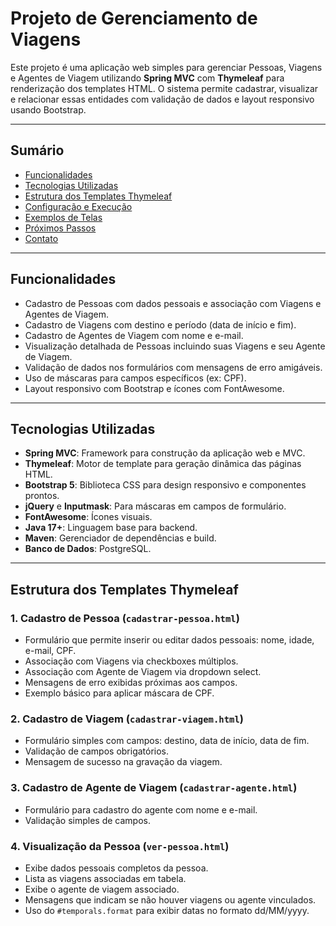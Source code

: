 # Projeto de Gerenciamento de Viagens

Este projeto é uma aplicação web simples para gerenciar Pessoas, Viagens e Agentes de Viagem utilizando **Spring MVC** com **Thymeleaf** para renderização dos templates HTML. O sistema permite cadastrar, visualizar e relacionar essas entidades com validação de dados e layout responsivo usando Bootstrap.

---

## Sumário

- [Funcionalidades](#funcionalidades)
- [Tecnologias Utilizadas](#tecnologias-utilizadas)
- [Estrutura dos Templates Thymeleaf](#estrutura-dos-templates-thymeleaf)
- [Configuração e Execução](#configuracao-e-execucao)
- [Exemplos de Telas](#exemplos-de-telas)
- [Próximos Passos](#proximos-passos)
- [Contato](#contato)

---

## Funcionalidades

- Cadastro de Pessoas com dados pessoais e associação com Viagens e Agentes de Viagem.
- Cadastro de Viagens com destino e período (data de início e fim).
- Cadastro de Agentes de Viagem com nome e e-mail.
- Visualização detalhada de Pessoas incluindo suas Viagens e seu Agente de Viagem.
- Validação de dados nos formulários com mensagens de erro amigáveis.
- Uso de máscaras para campos específicos (ex: CPF).
- Layout responsivo com Bootstrap e ícones com FontAwesome.

---

## Tecnologias Utilizadas

- **Spring MVC**: Framework para construção da aplicação web e MVC.
- **Thymeleaf**: Motor de template para geração dinâmica das páginas HTML.
- **Bootstrap 5**: Biblioteca CSS para design responsivo e componentes prontos.
- **jQuery** e **Inputmask**: Para máscaras em campos de formulário.
- **FontAwesome**: Ícones visuais.
- **Java 17+**: Linguagem base para backend.
- **Maven**: Gerenciador de dependências e build.
- **Banco de Dados**: PostgreSQL.

---

## Estrutura dos Templates Thymeleaf

### 1. Cadastro de Pessoa (`cadastrar-pessoa.html`)

- Formulário que permite inserir ou editar dados pessoais: nome, idade, e-mail, CPF.
- Associação com Viagens via checkboxes múltiplos.
- Associação com Agente de Viagem via dropdown select.
- Mensagens de erro exibidas próximas aos campos.
- Exemplo básico para aplicar máscara de CPF.

### 2. Cadastro de Viagem (`cadastrar-viagem.html`)

- Formulário simples com campos: destino, data de início, data de fim.
- Validação de campos obrigatórios.
- Mensagem de sucesso na gravação da viagem.

### 3. Cadastro de Agente de Viagem (`cadastrar-agente.html`)

- Formulário para cadastro do agente com nome e e-mail.
- Validação simples de campos.

### 4. Visualização da Pessoa (`ver-pessoa.html`)

- Exibe dados pessoais completos da pessoa.
- Lista as viagens associadas em tabela.
- Exibe o agente de viagem associado.
- Mensagens que indicam se não houver viagens ou agente vinculados.
- Uso do `#temporals.format` para exibir datas no formato dd/MM/yyyy.
